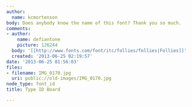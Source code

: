 ```yaml
---
author:
  name: kcmortenson
body: Does anybody know the name of this font? Thank you so much.
comments:
- author:
    name: defiantone
    picture: 126244
  body: '[[http://www.fonts.com/font/itc/follies/follies|Follies]]'
  created: '2013-06-25 02:19:57'
date: '2013-06-25 01:56:03'
files:
- filename: IMG_0170.jpg
  uri: public://old-images/IMG_0170.jpg
node_type: font_id
title: Type ID Board

---
```

